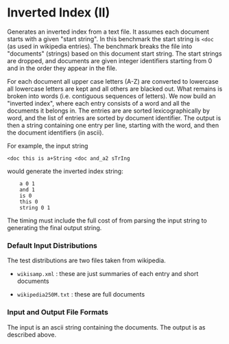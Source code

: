 # Inverted Index (II)

Generates an inverted index from a text file.  It assumes each
document starts with a given "start string".  In this benchmark the
start string is `<doc` (as used in wikipedia entries).  The benchmark
breaks the file into "documents" (strings) based on this document
start string.  The start strings are dropped, and documents are given
integer identifiers starting from 0 and in the order they appear in
the file.

For each document all upper case letters (A-Z) are converted to
lowercase all lowercase letters are kept and all others are blacked
out.  What remains is broken into words (i.e. contiguous sequences of
letters).  We now build an "inverted index", where each entry consists
of a word and all the documents it belongs in.  The entries are are
sorted lexicographically by word, and the list of entries are sorted
by document identifier.  The output is then a string containing one
entry per line, starting with the word, and then the document
identifiers (in ascii).

For example, the input string

    <doc this is a+String <doc and_a2 sTrIng

 would generate the inverted index string:

```
    a 0 1
    and 1
    is 0
    this 0
    string 0 1
  ```
  
The timing must include the full cost of from parsing the input string to generating the final output string.


### Default Input Distributions

The test distributions are two files taken from wikipedia.

- `wikisamp.xml` : these are just summaries of each entry and short documents

- `wikipedia250M.txt` : these are full documents

### Input and Output File Formats 

The input is an ascii string containing the documents.   The output is as described above. 
